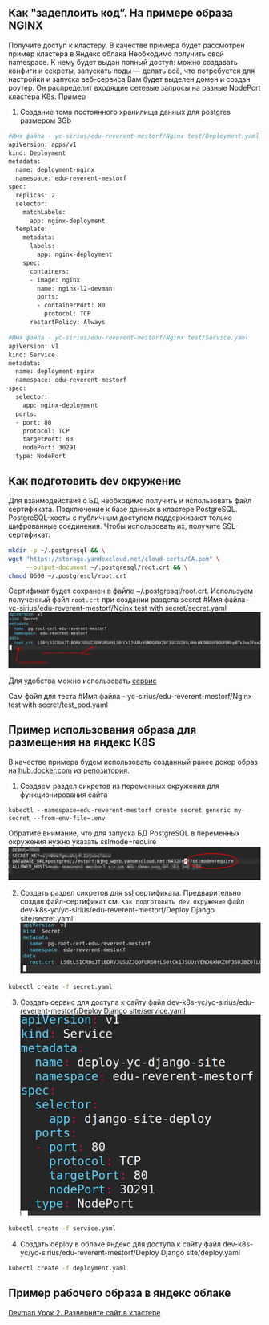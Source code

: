 ## Как "задеплоить код”. На примере образа NGINX 

Получите доступ к кластеру. В качестве примера будет рассмотрен пример кластера в Яндекс облака
Необходимо получить свой namespace. К нему будет выдан полный доступ: можно создавать конфиги и секреты, запускать поды — делать всё, что потребуется для настройки и запуска веб-сервиса
Вам будет выделен домен и создан роутер. Он распределит входящие сетевые запросы на разные NodePort кластера K8s.
Пример
1. Создание тома постоянного хранилища данных для postgres размером 3Gb
```sh
#Имя файла - yc-sirius/edu-reverent-mestorf/Nginx test/Deployment.yaml
apiVersion: apps/v1
kind: Deployment
metadata:
  name: deployment-nginx
  namespace: edu-reverent-mestorf
spec:
  replicas: 2
  selector:
    matchLabels:
      app: nginx-deployment
  template:
    metadata:
      labels:
        app: nginx-deployment
    spec:
      containers:
      - image: nginx
        name: nginx-l2-devman
        ports:
        - containerPort: 80
          protocol: TCP
      restartPolicy: Always
```
```sh
#Имя файла - yc-sirius/edu-reverent-mestorf/Nginx test/Service.yaml
apiVersion: v1
kind: Service
metadata:
  name: deployment-nginx
  namespace: edu-reverent-mestorf
spec:
  selector:
    app: nginx-deployment
  ports:
  - port: 80
    protocol: TCP
    targetPort: 80
    nodePort: 30291
  type: NodePort
```
## Как подготовить dev окружение
Для взаимодействия с БД необходимо получить и использовать файл сертификата.
Подключение к базе данных в кластере PostgreSQL. 
PostgreSQL-хосты с публичным доступом поддерживают только шифрованные соединения. Чтобы использовать их, получите SSL-сертификат:
```sh
mkdir -p ~/.postgresql && \
wget "https://storage.yandexcloud.net/cloud-certs/CA.pem" \
     --output-document ~/.postgresql/root.crt && \
chmod 0600 ~/.postgresql/root.crt
```
Сертификат будет сохранен в файле ~/.postgresql/root.crt.
Используем полученный файл `root.crt` при создании раздела secret
#Имя файла - yc-sirius/edu-reverent-mestorf/Nginx test with secret/secret.yaml
![img.png](img.png)

Для удобства можно использовать [сервис](https://base64.guru/converter/encode/file)

Сам файл для теста
#Имя файла - yc-sirius/edu-reverent-mestorf/Nginx test with secret/test_pod.yaml

## Пример использования образа для размещения на яндекс К8S
В качестве примера будем использовать созданный ранее докер образ на [hub.docker.com](https://hub.docker.com/repository/docker/zatomis/k8s-2/general)
из [репозитория](https://github.com/devmanorg/k8s-test-django).
1. Создаем раздел сикретов из переменных окружения для функционирования сайта
```
kubectl --namespace=edu-reverent-mestorf create secret generic my-secret --from-env-file=.env
```
Обратите внимание, что для запуска БД PostgreSQL в переменных окружения нужно указать sslmode=require
![img_1.png](img_1.png)

2. Создать раздел сикретов для ssl сертификата. Предварительно создав файл-сертификат см. `Как подготовить dev окружение`
файл dev-k8s-yc/yc-sirius/edu-reverent-mestorf/Deploy Django site/secret.yaml
![img_2.png](img_2.png)
```sh
kubectl create -f secret.yaml
```

3. Создать сервис для доступа к сайту файл dev-k8s-yc/yc-sirius/edu-reverent-mestorf/Deploy Django site/service.yaml
![img_3.png](img_3.png)
```sh
kubectl create -f service.yaml
```

4. Создать deploy в облаке яндекс для доступа к сайту файл dev-k8s-yc/yc-sirius/edu-reverent-mestorf/Deploy Django site/deploy.yaml
```sh
kubectl create -f deployment.yaml
```

## Пример рабочего образа в яндекс облаке
[Devman Урок 2. Разверните сайт в кластере](https://edu-reverent-mestorf.sirius-k8s.dvmn.org)